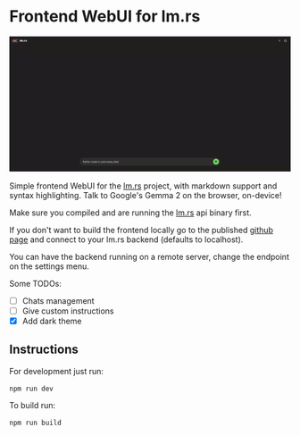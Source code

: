 # Frontend WebUI for lm.rs

![Brief demo of the WebUI](repo_cover.gif)

Simple frontend WebUI for the [lm.rs](https://github.com/samuel-vitorino/lm.rs) project, with markdown support and syntax highlighting. Talk to Google's Gemma 2 on the browser, on-device!

Make sure you compiled and are running the [lm.rs](https://github.com/samuel-vitorino/lm.rs) api binary first.

If you don't want to build the frontend locally go to the published [github page](https://samuel-vitorino.github.io/lm.rs-webui/) and connect to your lm.rs backend (defaults to localhost).

You can have the backend running on a remote server, change the endpoint on the settings menu.

Some TODOs:

- [ ] Chats management
- [ ] Give custom instructions
- [X] Add dark theme

## Instructions

For development just run:

```properties
npm run dev
```

To build run:

```properties
npm run build
```